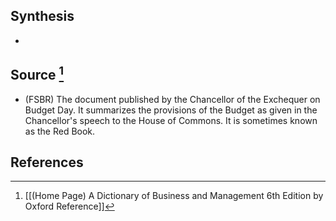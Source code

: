 ## Synthesis
- 
## Source [^1]
- (FSBR) The document published by the Chancellor of the Exchequer on Budget Day. It summarizes the provisions of the Budget as given in the Chancellor's speech to the House of Commons. It is sometimes known as the Red Book.
## References

[^1]: [[(Home Page) A Dictionary of Business and Management 6th Edition by Oxford Reference]]